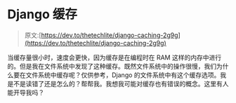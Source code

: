 # Django 缓存

> 原文:[https://dev.to/thetechlite/django-caching-2g9g](https://dev.to/thetechlite/django-caching-2g9g)

当缓存量很小时，速度会更快，因为缓存是在编程时在 RAM 这样的内存中进行的。但是我在文件系统中发现了这种缓存。既然文件系统中的操作很慢，我们为什么要在文件系统中缓存呢？仅供参考，Django 的文件系统中有这个缓存选项。我是不是读错了还是怎么的？帮帮我。我想我可能对缓存也有错误的概念。这里有人能开导我吗？